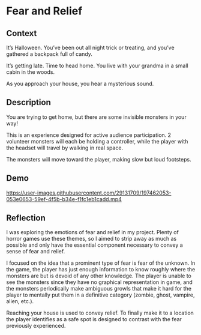 # Fear and Relief

## Context

It’s Halloween. You’ve been out all night trick or treating, and you’ve gathered a backpack full of candy.

It’s getting late. Time to head home. You live with your grandma in a small cabin in the woods.

As you approach your house, you hear a mysterious sound.

## Description

You are trying to get home, but there are some invisible monsters in your way!

This is an experience designed for active audience participation. 2 volunteer monsters will each be holding a controller, while the player with the headset will travel by walking in real space.

The monsters will move toward the player, making slow but loud footsteps.

## Demo

https://user-images.githubusercontent.com/29131709/197462053-053e0653-59ef-4f5b-b34e-f1fc1eb1cadd.mp4

## Reflection

I was exploring the emotions of fear and relief in my project. Plenty of horror games use these themes, so I aimed to strip away as much as possible and only have the essential component necessary to convey a sense of fear and relief.

I focused on the idea that a prominent type of fear is fear of the unknown. In the game, the player has just enough information to know roughly where the monsters are but is devoid of any other knowledge. The player is unable to see the monsters since they have no graphical representation in game, and the monsters periodically make ambiguous growls that make it hard for the player to mentally put them in a definitive category (zombie, ghost, vampire, alien, etc.).

Reaching your house is used to convey relief. To finally make it to a location the player identifies as a safe spot is designed to contrast with the fear previously experienced.
